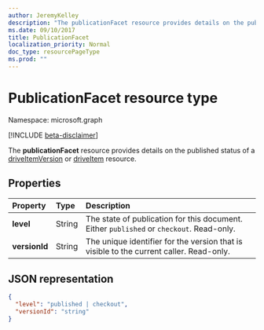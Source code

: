 ```yaml
---
author: JeremyKelley
description: "The publicationFacet resource provides details on the published status of a driveItemVersion or driveItem resource."
ms.date: 09/10/2017
title: PublicationFacet
localization_priority: Normal
doc_type: resourcePageType
ms.prod: ""
---
```

# PublicationFacet resource type

Namespace: microsoft.graph

[!INCLUDE [beta-disclaimer](../../includes/beta-disclaimer.md)]

The **publicationFacet** resource provides details on the published status of a [driveItemVersion](driveitemversion.md) or [driveItem](driveitem.md) resource.

## Properties

|   Property    |  Type  | Description |
| :------------ | :----- | :---------- |
| **level**     | String | The state of publication for this document. Either `published` or `checkout`. Read-only.  |
| **versionId** | String | The unique identifier for the version that is visible to the current caller. Read-only.  |

## JSON representation

<!-- {
  "blockType": "resource",
  "optionalProperties": [  ],
  "@odata.type": "microsoft.graph.publicationFacet"
}-->

```json
{
  "level": "published | checkout",
  "versionId": "string"
}
```

<!--
{
  "type": "#page.annotation",
  "description": "The photo facet provides details about the camera and settings on the camera for photos.",
  "keywords": "camera make,camera model, exposure, f-stop, iso",
  "section": "documentation",
  "tocPath": "Facets/Photo",
  "suppressions": []
}
-->
